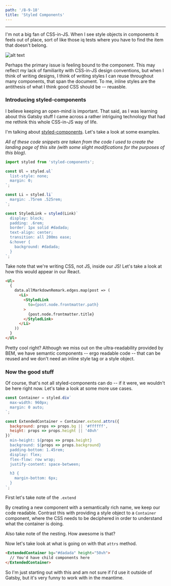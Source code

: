 ```yaml
---
path: '/8-9-18'
title: 'Styled Components'
---
```


---

I'm not a big fan of CSS-in-JS. When I see style objects in components it feels out of place, sort of like those iq tests where you have to find the item that doesn't belong.

![alt text](https://upload.wikimedia.org/wikipedia/commons/thumb/e/ec/Raven_Matrix.svg/290px-Raven_Matrix.svg.png)



Perhaps the primary issue is feeling bound to the component. This may reflect my lack of familiarity with CSS-in-JS design conventions, but when I think of writing designs, I think of writing styles I can reuse throughout many components, that span the document. To me, inline styles are the antithesis of what I think good CSS should be -- reuasble. 

### Introducing styled-components
I believe keeping an open-mind is important. That said, as I was learning about this Gatsby stuff I came across a rather intriguing technology that had me rethink this whole CSS-in-JS way of life. 

I'm talking about [styled-components](https://www.styled-components.com/). Let's take a look at some examples. 

*All of these code snippets are taken from the code I used to create the landing page of this site (with some slight modifications for the purposes of this blog).*

```javascript
import styled from 'styled-components';

const Ul = styled.ul`
  list-style: none;
  margin: 0;  
`;

const Li = styled.li` 
  margin: .75rem .525rem;
`;

const StyledLink = styled(Link)`
  display: block;
  padding: .6rem;
  border: 1px solid #dadada;
  text-align: center;
  transition: all 200ms ease;
  &:hover {
    background: #dadada;
  }
`;
```

Take note that we're writing CSS, not JS, inside our JS! Let's take a look at how this would appear in our React.   


```html
<Ul>    
  {
    data.allMarkdownRemark.edges.map(post => (
      <Li>
        <StyledLink 
          to={post.node.frontmatter.path}
        >
          {post.node.frontmatter.title}
        </StyledLink>              
      </Li>
    ))
  }
</Ul>
```

Pretty cool right? Although we miss out on the ultra-readability provided by BEM, we have semantic components -- ergo readable code -- that can be reused and we don't need an inline style tag or a style object. 

### Now the good stuff

Of course, that's not all styled-components can do -- if it were, we wouldn't be here right now. Let's take a look at some more use cases.

```javascript
const Container = styled.div`
  max-width: 960px;
  margin: 0 auto;  
`;

const ExtendedContainer = Container.extend.attrs({
  background: props => props.bg || '#ffffff',
  height: props => props.height || '40vh'
})`  
  min-height: ${props => props.height}
  background: ${props => props.background}
  padding-bottom: 1.45rem;
  display: flex;
  flex-flow: row wrap;
  justify-content: space-between;

  h3 {
    margin-bottom: 6px;
  }
`;
```
First let's take note of the `.extend`

By creating a new component with a semantically rich name, we keep our code readable. Contrast this with providing a style object to a `Container` component, where the CSS needs to be deciphered in order to understand what the container is doing. 

Also take note of the nesting. How awesome is that?

Now let's take look at what is going on with that `attrs` method.

```html
<ExtendedContainer bg="#dadada" height="50vh">
  // You'd have child components here
</ExtendedContainer>
```

So
I'm just starting out with this and am not sure if I'd use it outside of Gatsby, but it's very funny to work with in the meantime. 



